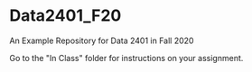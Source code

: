 # Data2401_F20
An Example Repository for Data 2401 in Fall 2020

Go to the "In Class" folder for instructions on your assignment.
